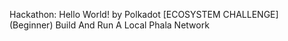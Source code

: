 
Hackathon: Hello World! by Polkadot
[ECOSYSTEM CHALLENGE] (Beginner) Build And Run A Local Phala Network

